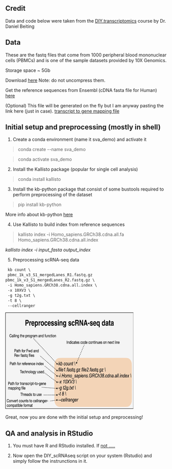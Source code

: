 ## Credit
Data and code below were taken from the [DIY.transcriptomics](https://diytranscriptomics.com/) course by Dr. Daniel Beiting

## Data

These are the fastq files that come from 1000 peripheral blood mononuclear cells (PBMCs) and is one of the sample datasets provided by 10X Genomics.

Storage space ~ 5Gb

Download [here](https://drive.google.com/drive/folders/1DbLRO4kv-y3W06adFR26RdSaDPmfB4UA)
Note: do not uncompress them.

Get the reference sequences from Ensembl (cDNA fasta file for Human)
[here](https://www.ensembl.org/info/data/ftp/index.html)

(Optional) This file will be generated on the fly but I am anyway pasting the link
here (just in case).
[transcript to gene mapping file](https://diytranscriptomics.com/Code/files/t2g.txt)

## Initial setup and preprocessing (mostly in shell)

1. Create a conda environment (name it sva_demo) and activate it
> conda create --name sva_demo

> conda activate sva_demo

2. Install the Kallisto package (popular for single cell analysis)
> conda install kallisto

3. Install the kb-python package that consist of some bustools required to perform preprocessing of the dataset
> pip install kb-python

More info about kb-python [here](https://www.kallistobus.tools/kb_usage/kb_usage/)

4. Use Kallisto to build index from reference sequences
> kallisto index -i Homo_sapiens.GRCh38.cdna.all.fa Homo_sapiens.GRCh38.cdna.all.index

<i>kallisto index -i input_fasta output_index</i>

5. Preprocessing scRNA-seq data
```
 kb count \
 pbmc_1k_v3_S1_mergedLanes_R1.fastq.gz pbmc_1k_v3_S1_mergedLanes_R2.fastq.gz \
 -i Homo_sapiens.GRCh38.cdna.all.index \
 -x 10XV3 \
 -g t2g.txt \
 -t 8 \
 --cellranger
```
<img src="image.png" width='400' height='300'>

Great, now you are done with the initial setup and preprocessing!

## QA and analysis in RStudio

1. You must have R and RStudio installed. If [not .....](https://rstudio-education.github.io/hopr/starting.html)

2. Now open the DIY_scRNAseq script on your system (Rstudio) and simply follow the instrunctions in it.